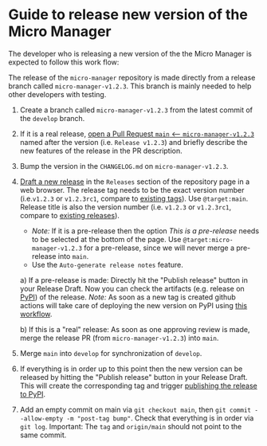 # Guide to release new version of the Micro Manager

The developer who is releasing a new version of the the Micro Manager is expected to follow this work flow:

The release of the `micro-manager` repository is made directly from a release branch called `micro-manager-v1.2.3`. This branch is mainly needed to help other developers with testing.

1. Create a branch called `micro-manager-v1.2.3` from the latest commit of the `develop` branch.

2. If it is a real release, [open a Pull Request `main` <-- `micro-manager-v1.2.3`](https://github.com/precice/micro-manager/compare/main...main) named after the version (i.e. `Release v1.2.3`) and briefly describe the new features of the release in the PR description.

3. Bump the version in the `CHANGELOG.md` on `micro-manager-v1.2.3`.

4. [Draft a new release](https://github.com/precice/micro-manager/releases/new) in the `Releases` section of the repository page in a web browser. The release tag needs to be the exact version number (i.e.`v1.2.3` or `v1.2.3rc1`, compare to [existing tags](https://github.com/precice/micro-manager/tags)). Use `@target:main`. Release title is also the version number (i.e. `v1.2.3` or `v1.2.3rc1`, compare to [existing releases](https://github.com/precice/micro-manager/tags)).

    * *Note:* If it is a pre-release then the option *This is a pre-release* needs to be selected at the bottom of the page. Use `@target:micro-manager-v1.2.3` for a pre-release, since we will never merge a pre-release into `main`.
    * Use the `Auto-generate release notes` feature.

    a) If a pre-release is made: Directly hit the "Publish release" button in your Release Draft. Now you can check the artifacts (e.g. release on [PyPI](https://pypi.org/project/micro-manager-precice/#history)) of the release. *Note:* As soon as a new tag is created github actions will take care of deploying the new version on PyPI using [this workflow](https://github.com/precice/micro-manager/actions?query=workflow%3A%22Upload+Python+Package%22).

    b) If this is a "real" release: As soon as one approving review is made, merge the release PR (from `micro-manager-v1.2.3`) into `main`.

5. Merge `main` into `develop` for synchronization of `develop`.

6. If everything is in order up to this point then the new version can be released by hitting the "Publish release" button in your Release Draft. This will create the corresponding tag and trigger [publishing the release to PyPI](https://github.com/precice/micro-manager/actions?query=workflow%3A%22Upload+Python+Package%22).

7. Add an empty commit on main via `git checkout main`, then `git commit --allow-empty -m "post-tag bump"`. Check that everything is in order via `git log`. Important: The `tag` and `origin/main` should not point to the same commit.
